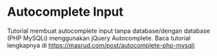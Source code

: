 # Autocomplete Input
Tutorial membuat autocomplete input tanpa database/dengan database (PHP MySQLi) menggunakan jQuery Autocomplete. Baca tutorial lengkapnya di https://masrud.com/post/autocomplete-php-mysqli
